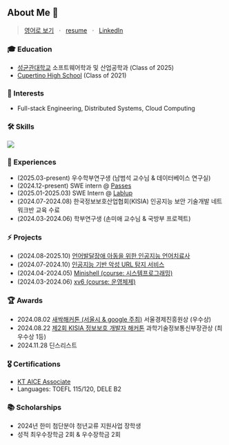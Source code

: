 ## About Me 🍒
> [영어로 보기](./README.md) &nbsp; · &nbsp; [resume](./Rachel_Park_SWE_Intern_Resume.pdf) &nbsp; · &nbsp; [LinkedIn](https://www.linkedin.com/in/racheliee/)


### 🎓 Education
- [성균관대학교](https://www.skku.ac.kr/skku/index.do) 소프트웨어학과 및 산업공학과 (Class of 2025)
- [Cupertino High School](https://chs.fuhsd.org/) (Class of 2021)

### 👾 Interests
- Full-stack Engineering, Distributed Systems, Cloud Computing

### 🛠️ Skills
<p>
  <a href="https://skillicons.dev">
    <img src="https://skillicons.dev/icons?i=c,cpp,python,kotlin,java,r,ts,js,nestjs,flask,nextjs,prisma,react,postgres,mysql,aws,docker,git,figma" />
  </a>
  <br/>
</p>


### 🚀 Experiences
- (2025.03-present) 우수학부연구생 (남범석 교수님 & 데이터베이스 연구실)
- (2024.12-present) SWE intern @ [Passes](https://www.passes.com/)
- (2025.01-2025.03) SWE Intern @ [Lablup](https://www.lablup.com/)
- (2024.07-2024.08) 한국정보보호산업협회(KISIA) 인공지능 보안 기술개발 네트워크반 교육 수료
- (2024.03-2024.06) 학부연구생 (손미애 교수님 & 국방부 프로젝트)

### ⚡ Projects
- (2024.08-2025.10) [언어발달장애 아동을 위한 인공지능 언어치료사](https://github.com/archi-corp)
- (2024.07-2024.10) [인공지능 기반 악성 URL 탐지 서비스](https://github.com/racheliee/kisia-project)
- (2024.04-2024.05) [Minishell (course: 시스템프로그래밍)](https://github.com/racheliee/skku-projects/tree/main/%EC%8B%9C%EC%8A%A4%ED%85%9C%ED%94%84%EB%A1%9C%EA%B7%B8%EB%9E%98%EB%B0%8D%EC%8B%A4%EC%8A%B5%20%7C%20System%20Programming%20Lab%20(SWE2024)/pa2)
- (2024.03-2024.06) [xv6 (course: 운영체제)](https://github.com/racheliee/skku-projects/tree/main/%EC%9A%B4%EC%98%81%EC%B2%B4%EC%A0%9C%20%7C%20Operating%20Systems%20(SWE3004))

### 🏆 Awards
- 2024.08.02 [새싹해커톤 (서울시 & google 주최)](https://www.yna.co.kr/view/AKR20240802119700004) 서울경제진흥원상 (우수상)
- 2024.08.22 [제2회 KISIA 정보보호 개발자 해커톤](https://www.boannews.com/media/view.asp?idx=132213&direct=mobile) 과학기술정보통신부장관상 (최우수상 1등)
- 2024.11.28 딘스리스트

### 🎖️ Certifications
- [KT AICE Associate](https://www.openbadge-global.com/ns/portal/openbadge/public/assertions/detail/azMvZ09Wa1I2c3FnMnA5TTlSQ0tPdz09)
- Languages: TOEFL 115/120, DELE B2

### 📚 Scholarships
- 2024년 한미 첨단분야 청년교류 지원사업 장학생
- 성적 최우수장학금 2회 & 우수장학금 2회
